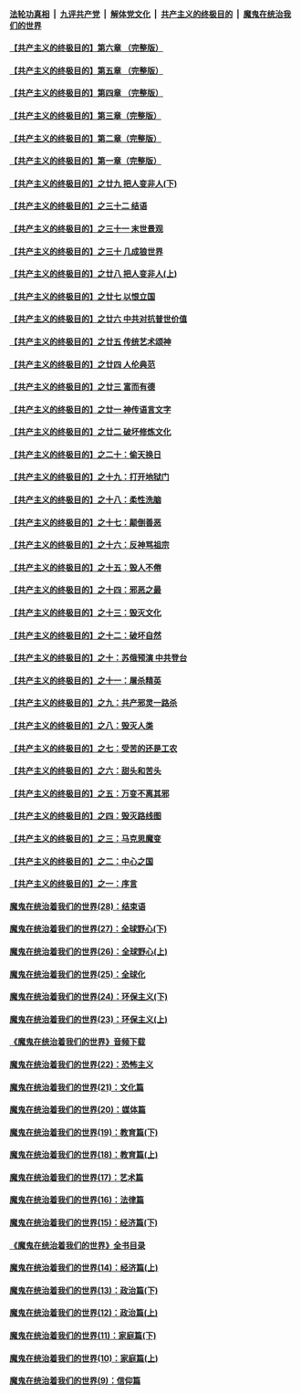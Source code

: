 ####  [法轮功真相](../../../../basic/blob/master/README.md?t=06211631) &nbsp;|&nbsp; [九评共产党](../../../../9ping.md/blob/master/README.md?t=06211631) &nbsp;|&nbsp; [解体党文化](../../../../jtdwh.md/blob/master/README.md?t=06211631)  &nbsp;|&nbsp; [共产主义的终极目的](../../../../gczydzjmd.md/blob/master/README.md?t=06211631) &nbsp;|&nbsp; [魔鬼在统治我们的世界](../../../../mgztzwmdsj.md/blob/master/README.md?t=06211631) 

#### [【共产主义的终极目的】第六章 （完整版）](../pages/nsc422/n11428913.md?t=06211631) 

#### [【共产主义的终极目的】第五章 （完整版）](../pages/nsc422/n11428912.md?t=06211631) 

#### [【共产主义的终极目的】第四章 （完整版）](../pages/nsc422/n11428907.md?t=06211631) 

#### [【共产主义的终极目的】第三章（完整版）](../pages/nsc422/n11428848.md?t=06211631) 

#### [【共产主义的终极目的】第二章（完整版）](../pages/nsc422/n11428831.md?t=06211631) 

#### [【共产主义的终极目的】第一章（完整版）](../pages/nsc422/n11417651.md?t=06211631) 

#### [【共产主义的终极目的】之廿九 把人变非人(下)](../pages/nsc422/n11344140.md?t=06211631) 

#### [【共产主义的终极目的】之三十二 结语](../pages/nsc422/n11360535.md?t=06211631) 

#### [【共产主义的终极目的】之三十一 末世景观](../pages/nsc422/n11351129.md?t=06211631) 

#### [【共产主义的终极目的】之三十 几成狼世界](../pages/nsc422/n11348280.md?t=06211631) 

#### [【共产主义的终极目的】之廿八 把人变非人(上)](../pages/nsc422/n11340492.md?t=06211631) 

#### [【共产主义的终极目的】之廿七 以恨立国](../pages/nsc422/n11336944.md?t=06211631) 

#### [【共产主义的终极目的】之廿六 中共对抗普世价值](../pages/nsc422/n11324785.md?t=06211631) 

#### [【共产主义的终极目的】之廿五 传统艺术颂神](../pages/nsc422/n11296396.md?t=06211631) 

#### [【共产主义的终极目的】之廿四 人伦典范](../pages/nsc422/n11296397.md?t=06211631) 

#### [【共产主义的终极目的】之廿三 富而有德](../pages/nsc422/n11283598.md?t=06211631) 

#### [【共产主义的终极目的】之廿一 神传语言文字](../pages/nsc422/n11263265.md?t=06211631) 

#### [【共产主义的终极目的】之廿二 破坏修炼文化](../pages/nsc422/n11245728.md?t=06211631) 

#### [【共产主义的终极目的】之二十：偷天换日](../pages/nsc422/n11238846.md?t=06211631) 

#### [【共产主义的终极目的】之十九：打开地狱门](../pages/nsc422/n11206376.md?t=06211631) 

#### [【共产主义的终极目的】之十八：柔性洗脑](../pages/nsc422/n11199994.md?t=06211631) 

#### [【共产主义的终极目的】之十七：颠倒善恶](../pages/nsc422/n11179782.md?t=06211631) 

#### [【共产主义的终极目的】之十六：反神骂祖宗](../pages/nsc422/n11166798.md?t=06211631) 

#### [【共产主义的终极目的】之十五：毁人不倦](../pages/nsc422/n11166792.md?t=06211631) 

#### [【共产主义的终极目的】之十四：邪恶之最](../pages/nsc422/n11150249.md?t=06211631) 

#### [【共产主义的终极目的】之十三：毁灭文化](../pages/nsc422/n11135227.md?t=06211631) 

#### [【共产主义的终极目的】之十二：破坏自然](../pages/nsc422/n11135214.md?t=06211631) 

#### [【共产主义的终极目的】之十：苏俄预演 中共登台](../pages/nsc422/n11118424.md?t=06211631) 

#### [【共产主义的终极目的】之十一：屠杀精英](../pages/nsc422/n11118442.md?t=06211631) 

#### [【共产主义的终极目的】之九：共产邪灵一路杀](../pages/nsc422/n11114139.md?t=06211631) 

#### [【共产主义的终极目的】之八：毁灭人类](../pages/nsc422/n11108503.md?t=06211631) 

#### [【共产主义的终极目的】之七：受苦的还是工农](../pages/nsc422/n11101809.md?t=06211631) 

#### [【共产主义的终极目的】之六：甜头和苦头](../pages/nsc422/n11096971.md?t=06211631) 

#### [【共产主义的终极目的】之五：万变不离其邪](../pages/nsc422/n11091285.md?t=06211631) 

#### [【共产主义的终极目的】之四：毁灭路线图](../pages/nsc422/n11086284.md?t=06211631) 

#### [【共产主义的终极目的】之三：马克思魔变](../pages/nsc422/n11061941.md?t=06211631) 

#### [【共产主义的终极目的】之二：中心之国](../pages/nsc422/n11047728.md?t=06211631) 

#### [【共产主义的终极目的】之一：序言](../pages/nsc422/n11086077.md?t=06211631) 

#### [魔鬼在统治着我们的世界(28)：结束语](../pages/nsc422/n10936246.md?t=06211631) 

#### [魔鬼在统治着我们的世界(27)：全球野心(下)](../pages/nsc422/n10928319.md?t=06211631) 

#### [魔鬼在统治着我们的世界(26)：全球野心(上)](../pages/nsc422/n10900318.md?t=06211631) 

#### [魔鬼在统治着我们的世界(25)：全球化](../pages/nsc422/n10788205.md?t=06211631) 

#### [魔鬼在统治着我们的世界(24)：环保主义(下)](../pages/nsc422/n10695307.md?t=06211631) 

#### [魔鬼在统治着我们的世界(23)：环保主义(上)](../pages/nsc422/n10688613.md?t=06211631) 

#### [《魔鬼在统治着我们的世界》音频下载](../pages/nsc422/n10635553.md?t=06211631) 

#### [魔鬼在统治着我们的世界(22)：恐怖主义](../pages/nsc422/n10614727.md?t=06211631) 

#### [魔鬼在统治着我们的世界(21)：文化篇](../pages/nsc422/n10597706.md?t=06211631) 

#### [魔鬼在统治着我们的世界(20)：媒体篇](../pages/nsc422/n10586579.md?t=06211631) 

#### [魔鬼在统治着我们的世界(19)：教育篇(下)](../pages/nsc422/n10564808.md?t=06211631) 

#### [魔鬼在统治着我们的世界(18)：教育篇(上)](../pages/nsc422/n10526970.md?t=06211631) 

#### [魔鬼在统治着我们的世界(17)：艺术篇](../pages/nsc422/n10499093.md?t=06211631) 

#### [魔鬼在统治着我们的世界(16)：法律篇](../pages/nsc422/n10485969.md?t=06211631) 

#### [魔鬼在统治着我们的世界(15)：经济篇(下)](../pages/nsc422/n10469975.md?t=06211631) 

#### [《魔鬼在统治着我们的世界》全书目录](../pages/nsc422/n10464261.md?t=06211631) 

#### [魔鬼在统治着我们的世界(14)：经济篇(上)](../pages/nsc422/n10457370.md?t=06211631) 

#### [魔鬼在统治着我们的世界(13)：政治篇(下)](../pages/nsc422/n10448270.md?t=06211631) 

#### [魔鬼在统治着我们的世界(12)：政治篇(上)](../pages/nsc422/n10444576.md?t=06211631) 

#### [魔鬼在统治着我们的世界(11)：家庭篇(下)](../pages/nsc422/n10440961.md?t=06211631) 

#### [魔鬼在统治着我们的世界(10)：家庭篇(上)](../pages/nsc422/n10435448.md?t=06211631) 

#### [魔鬼在统治着我们的世界(9)：信仰篇](../pages/nsc422/n10432159.md?t=06211631) 

